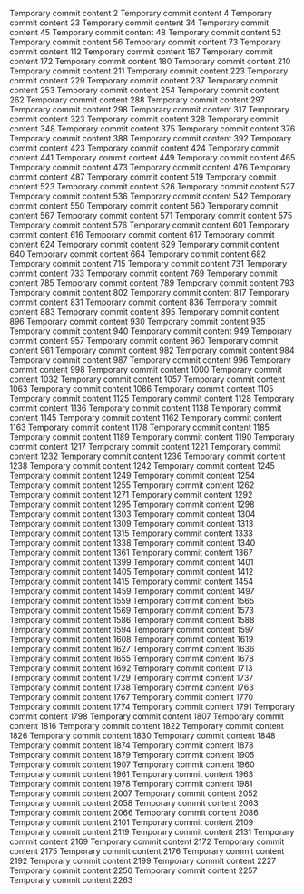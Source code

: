 Temporary commit content 2
Temporary commit content 4
Temporary commit content 23
Temporary commit content 34
Temporary commit content 45
Temporary commit content 48
Temporary commit content 52
Temporary commit content 56
Temporary commit content 73
Temporary commit content 112
Temporary commit content 167
Temporary commit content 172
Temporary commit content 180
Temporary commit content 210
Temporary commit content 211
Temporary commit content 223
Temporary commit content 229
Temporary commit content 237
Temporary commit content 253
Temporary commit content 254
Temporary commit content 262
Temporary commit content 288
Temporary commit content 297
Temporary commit content 298
Temporary commit content 317
Temporary commit content 323
Temporary commit content 328
Temporary commit content 348
Temporary commit content 375
Temporary commit content 376
Temporary commit content 388
Temporary commit content 392
Temporary commit content 423
Temporary commit content 424
Temporary commit content 441
Temporary commit content 449
Temporary commit content 465
Temporary commit content 473
Temporary commit content 476
Temporary commit content 487
Temporary commit content 519
Temporary commit content 523
Temporary commit content 526
Temporary commit content 527
Temporary commit content 536
Temporary commit content 542
Temporary commit content 550
Temporary commit content 560
Temporary commit content 567
Temporary commit content 571
Temporary commit content 575
Temporary commit content 576
Temporary commit content 601
Temporary commit content 616
Temporary commit content 617
Temporary commit content 624
Temporary commit content 629
Temporary commit content 640
Temporary commit content 664
Temporary commit content 682
Temporary commit content 715
Temporary commit content 731
Temporary commit content 733
Temporary commit content 769
Temporary commit content 785
Temporary commit content 789
Temporary commit content 793
Temporary commit content 802
Temporary commit content 817
Temporary commit content 831
Temporary commit content 836
Temporary commit content 883
Temporary commit content 895
Temporary commit content 896
Temporary commit content 930
Temporary commit content 935
Temporary commit content 940
Temporary commit content 949
Temporary commit content 957
Temporary commit content 960
Temporary commit content 961
Temporary commit content 982
Temporary commit content 984
Temporary commit content 987
Temporary commit content 996
Temporary commit content 998
Temporary commit content 1000
Temporary commit content 1032
Temporary commit content 1057
Temporary commit content 1063
Temporary commit content 1086
Temporary commit content 1105
Temporary commit content 1125
Temporary commit content 1128
Temporary commit content 1136
Temporary commit content 1138
Temporary commit content 1145
Temporary commit content 1162
Temporary commit content 1163
Temporary commit content 1178
Temporary commit content 1185
Temporary commit content 1189
Temporary commit content 1190
Temporary commit content 1217
Temporary commit content 1221
Temporary commit content 1232
Temporary commit content 1236
Temporary commit content 1238
Temporary commit content 1242
Temporary commit content 1245
Temporary commit content 1249
Temporary commit content 1254
Temporary commit content 1255
Temporary commit content 1262
Temporary commit content 1271
Temporary commit content 1292
Temporary commit content 1295
Temporary commit content 1298
Temporary commit content 1303
Temporary commit content 1304
Temporary commit content 1309
Temporary commit content 1313
Temporary commit content 1315
Temporary commit content 1333
Temporary commit content 1338
Temporary commit content 1340
Temporary commit content 1361
Temporary commit content 1367
Temporary commit content 1399
Temporary commit content 1401
Temporary commit content 1405
Temporary commit content 1412
Temporary commit content 1415
Temporary commit content 1454
Temporary commit content 1459
Temporary commit content 1497
Temporary commit content 1559
Temporary commit content 1565
Temporary commit content 1569
Temporary commit content 1573
Temporary commit content 1586
Temporary commit content 1588
Temporary commit content 1594
Temporary commit content 1597
Temporary commit content 1608
Temporary commit content 1619
Temporary commit content 1627
Temporary commit content 1636
Temporary commit content 1655
Temporary commit content 1678
Temporary commit content 1692
Temporary commit content 1713
Temporary commit content 1729
Temporary commit content 1737
Temporary commit content 1738
Temporary commit content 1763
Temporary commit content 1767
Temporary commit content 1770
Temporary commit content 1774
Temporary commit content 1791
Temporary commit content 1798
Temporary commit content 1807
Temporary commit content 1816
Temporary commit content 1822
Temporary commit content 1826
Temporary commit content 1830
Temporary commit content 1848
Temporary commit content 1874
Temporary commit content 1878
Temporary commit content 1879
Temporary commit content 1905
Temporary commit content 1907
Temporary commit content 1960
Temporary commit content 1961
Temporary commit content 1963
Temporary commit content 1978
Temporary commit content 1981
Temporary commit content 2007
Temporary commit content 2052
Temporary commit content 2058
Temporary commit content 2063
Temporary commit content 2066
Temporary commit content 2086
Temporary commit content 2101
Temporary commit content 2109
Temporary commit content 2119
Temporary commit content 2131
Temporary commit content 2169
Temporary commit content 2172
Temporary commit content 2175
Temporary commit content 2176
Temporary commit content 2192
Temporary commit content 2199
Temporary commit content 2227
Temporary commit content 2250
Temporary commit content 2257
Temporary commit content 2263
